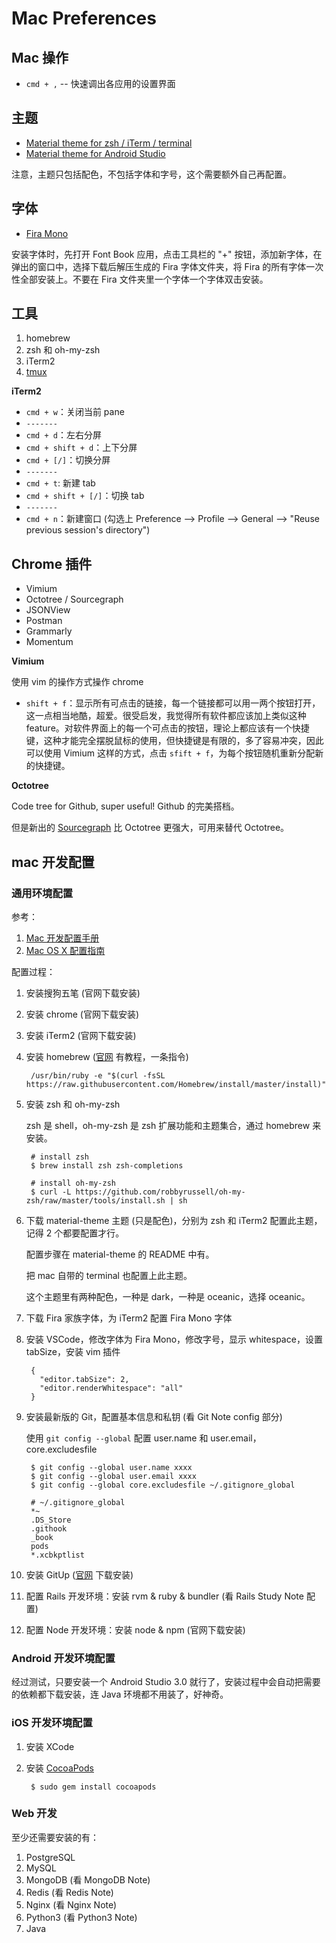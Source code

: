 # Mac Preferences

## Mac 操作

- `cmd + ,` -- 快速调出各应用的设置界面

## 主题

- [Material theme for zsh / iTerm / terminal](https://github.com/carloscuesta/materialshell)
- [Material theme for Android Studio](https://github.com/ChrisRM/material-theme-jetbrains)

注意，主题只包括配色，不包括字体和字号，这个需要额外自己再配置。

## 字体

- [Fira Mono](https://mozilla.github.io/Fira/)

安装字体时，先打开 Font Book 应用，点击工具栏的 "+" 按钮，添加新字体，在弹出的窗口中，选择下载后解压生成的 Fira 字体文件夹，将 Fira 的所有字体一次性全部安装上。不要在 Fira 文件夹里一个字体一个字体双击安装。

## 工具

1. homebrew
1. zsh 和 oh-my-zsh
1. iTerm2
1. [tmux](./tmux.md)

**iTerm2**

- `cmd + w`：关闭当前 pane
- `-------`
- `cmd + d`：左右分屏
- `cmd + shift + d`：上下分屏
- `cmd + [/]`：切换分屏
- `-------`
- `cmd + t`: 新建 tab
- `cmd + shift + [/]`：切换 tab
- `-------`
- `cmd + n`：新建窗口 (勾选上 Preference --> Profile --> General --> "Reuse previous session's directory")

## Chrome 插件

- Vimium
- Octotree / Sourcegraph
- JSONView
- Postman
- Grammarly
- Momentum

**Vimium**

使用 vim 的操作方式操作 chrome

- `shift + f`：显示所有可点击的链接，每一个链接都可以用一两个按钮打开，这一点相当地酷，超爱。很受启发，我觉得所有软件都应该加上类似这种 feature。对软件界面上的每一个可点击的按钮，理论上都应该有一个快捷键，这种才能完全摆脱鼠标的使用，但快捷键是有限的，多了容易冲突，因此可以使用 Vimium 这样的方式，点击 `sfift + f`，为每个按钮随机重新分配新的快捷键。

**Octotree**

Code tree for Github, super useful! Github 的完美搭档。

但是新出的 [Sourcegraph](https://about.sourcegraph.com/) 比 Octotree 更强大，可用来替代 Octotree。

## mac 开发配置

### 通用环境配置

参考：

1. [Mac 开发配置手册](https://aaaaaashu.gitbooks.io/mac-dev-setup/content/index.html)
1. [Mac OS X 配置指南](https://mac-setup.wildflame.org/)

配置过程：

1. 安装搜狗五笔 (官网下载安装)
1. 安装 chrome (官网下载安装)
1. 安装 iTerm2 (官网下载安装)
1. 安装 homebrew ([官网](https://brew.sh/) 有教程，一条指令)

        /usr/bin/ruby -e "$(curl -fsSL https://raw.githubusercontent.com/Homebrew/install/master/install)"

1. 安装 zsh 和 oh-my-zsh

   zsh 是 shell，oh-my-zsh 是 zsh 扩展功能和主题集合，通过 homebrew 来安装。

        # install zsh
        $ brew install zsh zsh-completions

        # install oh-my-zsh
        $ curl -L https://github.com/robbyrussell/oh-my-zsh/raw/master/tools/install.sh | sh

1. 下载 material-theme 主题 (只是配色)，分别为 zsh 和 iTerm2 配置此主题，记得 2 个都要配置才行。

   配置步骤在 material-theme 的 README 中有。

   把 mac 自带的 terminal 也配置上此主题。

   这个主题里有两种配色，一种是 dark，一种是 oceanic，选择 oceanic。

1. 下载 Fira 家族字体，为 iTerm2 配置 Fira Mono 字体
1. 安装 VSCode，修改字体为 Fira Mono，修改字号，显示 whitespace，设置 tabSize，安装 vim 插件

        {
          "editor.tabSize": 2,
          "editor.renderWhitespace": "all"
        }

1. 安装最新版的 Git，配置基本信息和私钥 (看 Git Note config 部分)

   使用 `git config --global` 配置 user.name 和 user.email，core.excludesfile

        $ git config --global user.name xxxx
        $ git config --global user.email xxxx
        $ git config --global core.excludesfile ~/.gitignore_global

        # ~/.gitignore_global
        *~
        .DS_Store
        .githook
        _book
        pods
        *.xcbkptlist

1. 安装 GitUp ([官网](http://gitup.co/) 下载安装)
1. 配置 Rails 开发环境：安装 rvm & ruby & bundler (看 Rails Study Note 配置)
1. 配置 Node 开发环境：安装 node & npm (官网下载安装)

### Android 开发环境配置

经过测试，只要安装一个 Android Studio 3.0 就行了，安装过程中会自动把需要的依赖都下载安装，连 Java 环境都不用装了，好神奇。

### iOS 开发环境配置

1. 安装 XCode
1. 安装 [CocoaPods](https://cocoapods.org/)

        $ sudo gem install cocoapods

### Web 开发

至少还需要安装的有：

1. PostgreSQL
1. MySQL
1. MongoDB (看 MongoDB Note)
1. Redis (看 Redis Note)
1. Nginx (看 Nginx Note)
1. Python3 (看 Python3 Note)
1. Java
